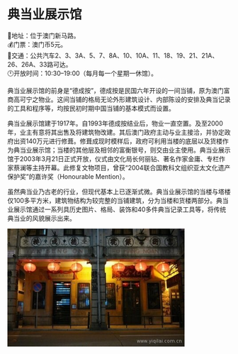 # 典当业展示馆  
📍地址：位于澳门新马路。  
💰门票：澳门币5元。  
🚌交通：公共汽车2、3、3A、5、7、8A、10、10A、11、18、19、21、21A、26、26A、33路可达。  
🕛开放时间：10:30–19:00（每月每一个星期一休馆）。  
  
典当业展示馆的前身是“德成按”，德成按是民国六年开设的一间当铺，原为澳门富商高可宁之物业。这间当铺的格局无论外形建筑设计、内部陈设的安排及典当记录的工具和程序等，均按民初时期中国当铺的基本模式而设置。  
  
典当业展示馆建于1917年。自1993年德成按结业后，物业一直空置。及至2000年，业主有意将其出售及将建筑物改建。其后澳门政府主动与业主接洽，并协定政府出资140万元进行修葺。修葺成现时模样后，政府可利用当楼的底层以及货楼作为典当业展示馆；当楼的其他层及相邻的富衡银号，则交由业主使用。典当业展示馆于2003年3月21日正式开放，仪式由文化局长何丽钻、著名作家金庸、专栏作家蔡澜等主持开幕。此修复文物项目，曾获“2004联合国教科文组织亚太文化遗产保护奖”的嘉许奖（Honourable Mention）。  
  
虽然典当业乃古老的行业，但现代基本上已逐渐式微。典当业展示馆的当楼与塔楼仅100多平方米，建筑物结构为较完整的当铺建筑，分为当楼和货楼两部分。典当业展示馆通过一系列具历史图片、格局、装饰和40多件典当记录工具等，将传统典当业的风貌展示出来。  
  
![](https://raw.githubusercontent.com/szqq0512/Pic/main/img/202201212118713.png)  